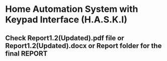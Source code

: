  # Home Automation System with Keypad Interface (H.A.S.K.I)
## Check Report1.2(Updated).pdf file or Report1.2(Updated).docx or Report folder for the final REPORT
